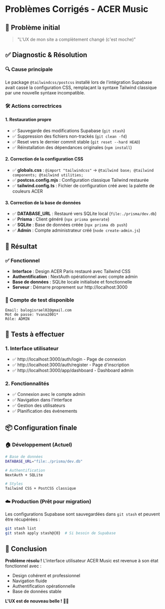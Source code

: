 # Problèmes Corrigés - ACER Music

## 🐛 **Problème initial**
> "L'UX de mon site a complètement changé (c'est moche)"

## ✅ **Diagnostic & Résolution**

### 🔍 **Cause principale**
Le package `@tailwindcss/postcss` installé lors de l'intégration Supabase avait cassé la configuration CSS, remplaçant la syntaxe Tailwind classique par une nouvelle syntaxe incompatible.

### 🛠️ **Actions correctrices**

#### 1. **Restauration propre**
- ✅ Sauvegarde des modifications Supabase (`git stash`)
- ✅ Suppression des fichiers non-trackés (`git clean -fd`)
- ✅ Reset vers le dernier commit stable (`git reset --hard HEAD`)
- ✅ Réinstallation des dépendances originales (`npm install`)

#### 2. **Correction de la configuration CSS**
- ✅ **globals.css** : `@import "tailwindcss"` → `@tailwind base; @tailwind components; @tailwind utilities;`
- ✅ **postcss.config.mjs** : Configuration classique Tailwind restaurée
- ✅ **tailwind.config.ts** : Fichier de configuration créé avec la palette de couleurs ACER

#### 3. **Correction de la base de données**
- ✅ **DATABASE_URL** : Restauré vers SQLite local (`file:./prisma/dev.db`)
- ✅ **Prisma** : Client généré (`npx prisma generate`)
- ✅ **SQLite** : Base de données créée (`npx prisma db push`)
- ✅ **Admin** : Compte administrateur créé (`node create-admin.js`)

## 🎯 **Résultat**

### ✅ **Fonctionnel**
- **Interface** : Design ACER Paris restauré avec Tailwind CSS
- **Authentification** : NextAuth opérationnel avec compte admin
- **Base de données** : SQLite locale initialisée et fonctionnelle
- **Serveur** : Démarre proprement sur http://localhost:3000

### 🔐 **Compte de test disponible**
```
Email: balogisrael02@gmail.com
Mot de passe: Yvana2001*
Rôle: ADMIN
```

## 🧪 **Tests à effectuer**

### 1. **Interface utilisateur**
- ✅ http://localhost:3000/auth/login - Page de connexion
- ✅ http://localhost:3000/auth/register - Page d'inscription
- ✅ http://localhost:3000/app/dashboard - Dashboard admin

### 2. **Fonctionnalités**
- ✅ Connexion avec le compte admin
- ✅ Navigation dans l'interface
- ✅ Gestion des utilisateurs
- ✅ Planification des événements

## 📦 **Configuration finale**

### 🏠 **Développement** (Actuel)
```bash
# Base de données
DATABASE_URL="file:./prisma/dev.db"

# Authentification  
NextAuth + SQLite

# Styles
Tailwind CSS + PostCSS classique
```

### ☁️ **Production** (Prêt pour migration)
Les configurations Supabase sont sauvegardées dans `git stash` et peuvent être récupérées :
```bash
git stash list
git stash apply stash@{0}  # Si besoin de Supabase
```

## 🎉 **Conclusion**

**Problème résolu !** L'interface utilisateur ACER Music est revenue à son état fonctionnel avec :
- Design cohérent et professionnel
- Navigation fluide
- Authentification opérationnelle
- Base de données stable

**L'UX est de nouveau belle ! 🎨✨**